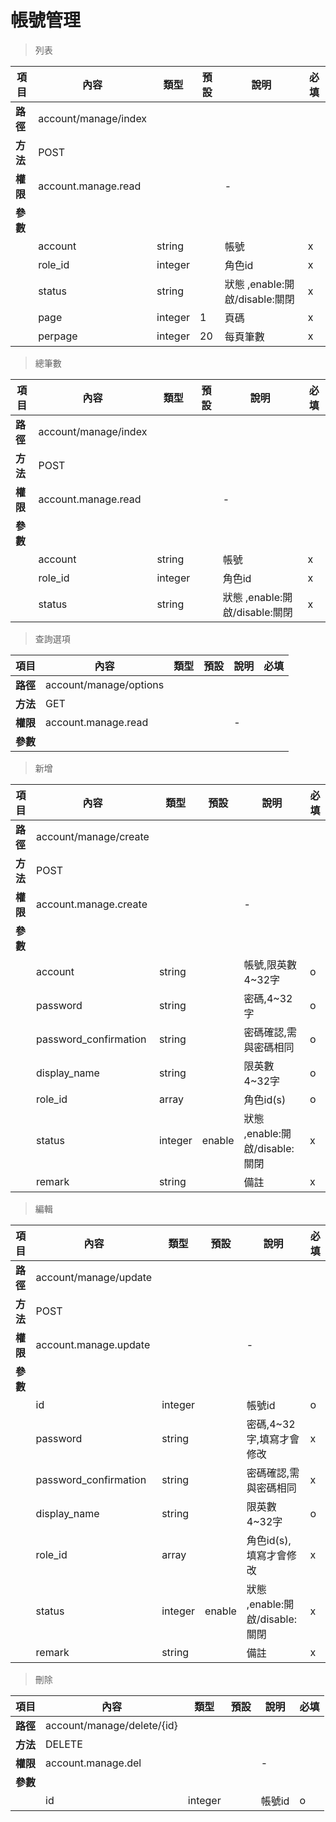 # 帳號管理

> 列表

| 項目         | 內容                         | 類型         | 預設         | 說明                  | 必填  |
|-------------|-----------------------------|--------------|--------------|---------------------|-------|
| <b>路徑</b>  |account/manage/index       |              |              |                     |      |
| <b>方法</b>  | POST                        |              |              |                     |      |
| <b>權限</b>  | account.manage.read           |              |              |          -          |      |
| <b>參數</b>  |                             |              |              |                     |      |
|             | account                      | string      |              |      帳號        |   x  |
|             | role_id                      | integer      |              |      角色id        |   x  |
|             | status                      | string   |    |   狀態 ,enable:開啟/disable:關閉       |   x  |
|             | page                      | integer      |         1     |      頁碼        |   x  |
|             | perpage                      | integer      |       20       |      每頁筆數        |   x  |

> 總筆數

| 項目         | 內容                         | 類型         | 預設         | 說明                  | 必填  |
|-------------|-----------------------------|--------------|--------------|---------------------|-------|
| <b>路徑</b>  |account/manage/index       |              |              |                     |      |
| <b>方法</b>  | POST                        |              |              |                     |      |
| <b>權限</b>  | account.manage.read           |              |              |          -          |      |
| <b>參數</b>  |                             |              |              |                     |      |
|             | account                      | string      |              |      帳號        |   x  |
|             | role_id                      | integer      |              |      角色id        |   x  |
|             | status                      | string   |    |   狀態 ,enable:開啟/disable:關閉       |   x  |

> 查詢選項

| 項目         | 內容                         | 類型         | 預設         | 說明                  | 必填  |
|-------------|-----------------------------|--------------|--------------|---------------------|-------|
| <b>路徑</b>  |account/manage/options       |              |              |                     |      |
| <b>方法</b>  | GET                        |              |              |                     |      |
| <b>權限</b>  | account.manage.read           |              |              |          -          |      |
| <b>參數</b>  |                             |              |              |                     |      |

> 新增

| 項目         | 內容                         | 類型         | 預設         | 說明                  | 必填  |
|-------------|-----------------------------|--------------|--------------|---------------------|-------|
| <b>路徑</b>  |account/manage/create       |              |              |                     |      |
| <b>方法</b>  | POST                        |              |              |                     |      |
| <b>權限</b>  | account.manage.create           |              |              |          -          |      |
| <b>參數</b>  |                             |              |              |                     |      |
|             | account                      | string      |              |      帳號,限英數4~32字        |   o  |
|             | password                      | string      |              |      密碼,4~32字        |   o  |
|             | password_confirmation        | string      |              |      密碼確認,需與密碼相同        |   o  |
|             | display_name                      | string      |              |      限英數4~32字        |   o  |
|             | role_id                      | array      |              |      角色id(s)        |   o  |
|             | status                      | integer   |  enable  |   狀態 ,enable:開啟/disable:關閉       |   x  |
|             | remark                      | string       |              |   備註                |   x  |

> 編輯

| 項目         | 內容                         | 類型         | 預設         | 說明                  | 必填  |
|-------------|-----------------------------|--------------|--------------|---------------------|-------|
| <b>路徑</b>  |account/manage/update       |              |              |                     |      |
| <b>方法</b>  | POST                        |              |              |                     |      |
| <b>權限</b>  | account.manage.update           |              |              |          -          |      |
| <b>參數</b>  |                             |              |              |                     |      |
|             | id                      | integer      |              |      帳號id        |   o  |
|             | password                      | string      |              |      密碼,4~32字,填寫才會修改        |   x  |
|             | password_confirmation        | string      |              |      密碼確認,需與密碼相同        |   x  |
|             | display_name                      | string      |              |      限英數4~32字        |   o  |
|             | role_id                      | array      |              |      角色id(s),填寫才會修改        |   x  |
|             | status                      | integer      |      enable   |  狀態 ,enable:開啟/disable:關閉       |   x  |
|             | remark                      | string       |              |   備註                |   x  |

> 刪除

| 項目         | 內容                         | 類型         | 預設         | 說明                  | 必填  |
|-------------|-----------------------------|--------------|--------------|---------------------|-------|
| <b>路徑</b>  |account/manage/delete/{id}      |              |              |                     |      |
| <b>方法</b>  | DELETE                        |              |              |                     |      |
| <b>權限</b>  | account.manage.del          |              |              |          -          |      |
| <b>參數</b>  |                             |              |              |                     |      |
|             | id                      | integer      |              |      帳號id        |   o  |
